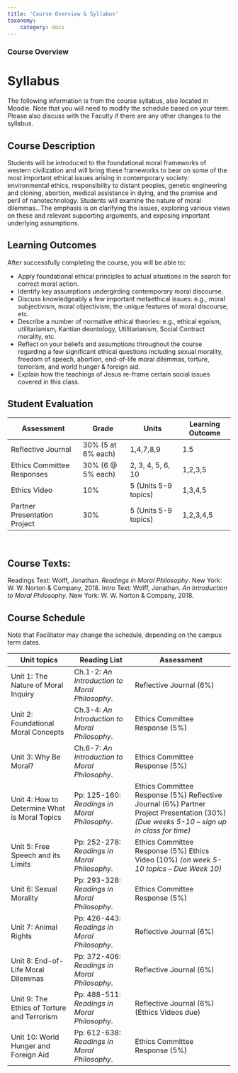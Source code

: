 ```yaml
---
title: 'Course Overview & Syllabus'
taxonomy:
    category: docs
---
```


### Course Overview

# Syllabus

The following information is from the course syllabus, also located in Moodle.  Note that you will need to modify the schedule based on your term.  Please also discuss with the Faculty if there are any other changes to the syllabus.

## Course Description
Students will be introduced to the foundational moral frameworks of western civilization and will bring these frameworks to bear on some of the most important ethical issues arising in contemporary society: environmental ethics, responsibility to distant peoples, genetic engineering and cloning, abortion, medical assistance in dying, and the promise and peril of nanotechnology.  Students will examine the nature of moral dilemmas...The emphasis is on clarifying the issues, exploring various views on these and relevant supporting arguments, and exposing important underlying assumptions.

## Learning Outcomes
After successfully completing the course, you will be able to:
* Apply foundational ethical principles to actual situations in the search for correct moral action.
* Identify key assumptions undergirding contemporary moral discourse.  
* Discuss knowledgeably a few important metaethical issues:  e.g., moral subjectivism, moral objectivism, the unique features of moral discourse, etc. 
* Describe a number of normative ethical theories: e.g., ethical egoism, utilitarianism, Kantian deontology, Utilitarianism, Social Contract morality, etc.
* Reflect on your beliefs and assumptions throughout the course regarding a few significant ethical questions including sexual morality, freedom of speech, abortion, end-of-life moral dilemmas, torture, terrorism, and world hunger & foreign aid.
* Explain how the teachings of Jesus re-frame certain social issues covered in this class.


## Student Evaluation
 
| **Assessment**               | **Grade**          | **Units**            | **Learning Outcome** |
|------------------------------|--------------------|----------------------|----------------------|
| Reflective Journal           | 30% (5 at 6% each) | 1,4,7,8,9            | 1.5                  |
| Ethics Committee Responses   | 30% (6 \@ 5% each) | 2, 3, 4, 5, 6, 10    | 1,2,3,5              |
| Ethics Video                 | 10%                | 5 (Units 5-9 topics) | 1,3,4,5              |
| Partner Presentation Project | 30%                | 5 (Units 5-9 topics) | 1,2,3,4,5            |

 
## Course Texts:
Readings Text: Wolff, Jonathan.  _Readings in Moral Philosophy_.  New York: W. W. Norton & Company, 2018.
Intro Text: Wolff, Jonathan.  _An Introduction to Moral Philosophy_.  New York: W. W. Norton &
     Company, 2018.  


## Course Schedule
Note that Facilitator may change the schedule, depending on the campus term dates.

| **Unit topics**                               | **Reading List**                                | **Assessment**                                                                                                                           |
|-----------------------------------------------|-------------------------------------------------|------------------------------------------------------------------------------------------------------------------------------------------|
| Unit 1: The Nature of Moral Inquiry           | Ch.1-2: *An Introduction to Moral Philosophy*.  | Reflective Journal (6%)                                                                                                                  |
| Unit 2: Foundational Moral Concepts           | Ch.3-4: *An Introduction to Moral Philosophy*.  | Ethics Committee Response (5%)                                                                                                           |
| Unit 3: Why Be Moral?                         | Ch.6-7: *An Introduction to Moral Philosophy*.  | Ethics Committee Response (5%)                                                                                                           |
| Unit 4: How to Determine What is Moral Topics | Pp: 125-160: *Readings in Moral Philosophy*.    | Ethics Committee Response (5%) Reflective Journal (6%) Partner Project Presentation (30%) *(Due weeks 5-10 – sign up in class for time)* |
| Unit 5: Free Speech and its Limits            | Pp: 252-278: *Readings in Moral Philosophy*.    | Ethics Committee Response (5%) Ethics Video (10%) *(on week 5-10 topics – Due Week 10)*                                                  |
| Unit 6: Sexual Morality                       | Pp: 293-328: *Readings in Moral Philosophy*.    | Ethics Committee Response (5%)                                                                                                           |
| Unit 7: Animal Rights                         | Pp: 426-443: *Readings in Moral Philosophy*.    | Reflective Journal (6%)                                                                                                                  |
| Unit 8: End-of-Life Moral Dilemmas            | Pp: 372-406: *Readings in Moral Philosophy*.    | Reflective Journal (6%)                                                                                                                  |
| Unit 9: The Ethics of Torture and Terrorism   | Pp: 488-511: *Readings in Moral Philosophy*.    | Reflective Journal (6%) (Ethics Videos due)                                                                                              |
| Unit 10: World Hunger and Foreign Aid         | Pp: 612-638: *Readings in Moral Philosophy*.    | Ethics Committee Response (5%)                                                                                                           |


